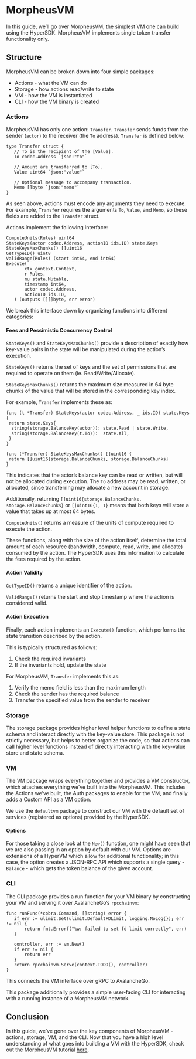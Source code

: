 # MorpheusVM

In this guide, we’ll go over MorpheusVM, the simplest VM one can build using the
HyperSDK. MorpheusVM implements single token transfer functionality only.

## Structure

MorpheusVM can be broken down into four simple packages:

- Actions - what the VM can do
- Storage - how actions read/write to state
- VM - how the VM is instantiated
- CLI - how the VM binary is created

### Actions

MorpheusVM has only one action: `Transfer`. `Transfer` sends funds from the
sender (`actor`) to the receiver (the `To` address). `Transfer` is defined below:

```golang
type Transfer struct {
   // To is the recipient of the [Value].
   To codec.Address `json:"to"`

   // Amount are transferred to [To].
   Value uint64 `json:"value"`

   // Optional message to accompany transaction.
   Memo []byte `json:"memo"`
}
```

As seen above, actions must encode any arguments they need to execute. For
example, `Transfer` requires the arguments `To`, `Value`, and `Memo`, so these
fields are added to the `Transfer` struct.

Actions implement the following interface:

```golang
ComputeUnits(Rules) uint64
StateKeys(actor codec.Address, actionID ids.ID) state.Keys
StateKeysMaxChunks() []uint16
GetTypeID() uint8
ValidRange(Rules) (start int64, end int64)
Execute(
       ctx context.Context,
       r Rules,
       mu state.Mutable,
       timestamp int64,
       actor codec.Address,
       actionID ids.ID,
   ) (outputs [][]byte, err error)
```

We break this interface down by organizing functions into different categories:

#### Fees and Pessimistic Concurrency Control

`StateKeys()` and `StateKeysMaxChunks()` provide a description of exactly how
key-value pairs in the state will be manipulated during the action’s execution.

`StateKeys()` returns the set of keys and the set of permissions that are
required to operate on them (ie. Read/Write/Allocate).

`StateKeysMaxChunks()` returns the maximum size measured in 64 byte chunks of
the value that will be stored in the corresponding key index.

For example, `Transfer` implements these as:

```golang
func (t *Transfer) StateKeys(actor codec.Address, _ ids.ID) state.Keys {
 return state.Keys{
  string(storage.BalanceKey(actor)): state.Read | state.Write,
  string(storage.BalanceKey(t.To)):  state.All,
 }
}

func (*Transfer) StateKeysMaxChunks() []uint16 {
 return []uint16{storage.BalanceChunks, storage.BalanceChunks}
}
```

This indicates that the actor’s balance key can be read or written, but will not
be allocated during execution. The `To` address may be read, written, or
allocated, since transferring may allocate a new account in storage.

Additionally, returning `[]uint16{storage.BalanceChunks, storage.BalanceChunks}`
or `[]uint16{1, 1}` means that both keys will store a value that takes up at
most 64 bytes.

`ComputeUnits()` returns a measure of the units of compute required to execute
the action.

These functions, along with the size of the action itself, determine the total
amount of each resource (bandwidth, compute, read, write, and allocate) consumed
by the action. The HyperSDK uses this information to calculate the fees required
by the action.

#### Action Validity

`GetTypeID()` returns a unique identifier of the action.

`ValidRange()` returns the start and stop timestamp where the action is
considered valid.

#### Action Execution

Finally, each action implements an `Execute()` function, which performs the
state transition described by the action.

This is typically structured as follows:

1. Check the required invariants
2. If the invariants hold, update the state

For MorpheusVM, `Transfer` implements this as:

1. Verify the memo field is less than the maximum length
2. Check the sender has the required balance
3. Transfer the specified value from the sender to receiver

### Storage

The storage package provides higher level helper functions to define a state
schema and interact directly with the key-value store. This package is not
strictly necessary, but helps to better organize the code, so that actions can
call higher level functions instead of directly interacting with the key-value
store and state schema.

### VM

The VM package wraps everything together and provides a VM constructor, which
attaches everything we’ve built into the MorpheusVM. This includes the Actions
we’ve built, the Auth packages to enable for the VM, and finally adds a Custom
API as a VM option.

We use the `defaultvm` package to construct our VM with the default set of
services (registered as options) provided by the HyperSDK.

#### Options

For those taking a close look at the `New()` function, one might have seen that
we are also passing in an option by default with our VM. Options are extensions
of a HyperVM which allow for additional functionality; in this case, the option
creates a JSON-RPC API which supports a single query - `Balance` - which gets the
token balance of the given account.

### CLI

The CLI package provides a run function for your VM binary by constructing your
VM and serving it over AvalancheGo’s `rpcchainvm`:

```golang
func runFunc(*cobra.Command, []string) error {
   if err := ulimit.Set(ulimit.DefaultFDLimit, logging.NoLog{}); err != nil {
       return fmt.Errorf("%w: failed to set fd limit correctly", err)
   }

   controller, err := vm.New()
   if err != nil {
       return err
   }
   return rpcchainvm.Serve(context.TODO(), controller)
}
```

This connects the VM interface over gRPC to AvalancheGo.

This package additionally provides a simple user-facing CLI for interacting with
a running instance of a MorpheusVM network.

## Conclusion

In this guide, we’ve gone over the key components of MorpheusVM - actions,
storage, VM, and the CLI. Now that you have a high level understanding of what
goes into building a VM with the HyperSDK, check out the MorpheusVM tutorial
[here](link).

